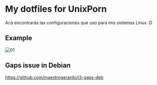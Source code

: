 # My dotfiles for UnixPorn

Acá encontrarás las configuraciones que uso para mis sistemas Linux :D

## Example
![01](https://i.imgur.com/GeFCMN0.png)

## Gaps issue in Debian

https://github.com/maestrogerardo/i3-gaps-deb
